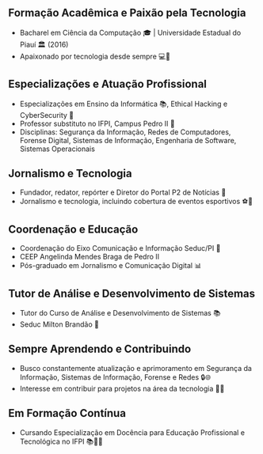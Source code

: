 ## Formação Acadêmica e Paixão pela Tecnologia

- Bacharel em Ciência da Computação 🎓 | Universidade Estadual do Piauí 🏛️ (2016)
- Apaixonado por tecnologia desde sempre 💻🚀

## Especializações e Atuação Profissional

- Especializações em Ensino da Informática 📚, Ethical Hacking e CyberSecurity 🔐
- Professor substituto no IFPI, Campus Pedro II 📝
- Disciplinas: Segurança da Informação, Redes de Computadores, Forense Digital, Sistemas de Informação, Engenharia de Software, Sistemas Operacionais

## Jornalismo e Tecnologia

- Fundador, redator, repórter e Diretor do Portal P2 de Notícias 📰
- Jornalismo e tecnologia, incluindo cobertura de eventos esportivos ⚽🎥

## Coordenação e Educação

- Coordenação do Eixo Comunicação e Informação Seduc/PI 📡
- CEEP Angelinda Mendes Braga de Pedro II
- Pós-graduado em Jornalismo e Comunicação Digital 📊

## Tutor de Análise e Desenvolvimento de Sistemas

- Tutor do Curso de Análise e Desenvolvimento de Sistemas 📚
- Seduc Milton Brandão 🏫

## Sempre Aprendendo e Contribuindo

- Busco constantemente atualização e aprimoramento em Segurança da Informação, Sistemas de Informação, Forense e Redes 🔒🌐
- Interesse em contribuir para projetos na área da tecnologia 🤝🌟

## Em Formação Contínua

- Cursando Especialização em Docência para Educação Profissional e Tecnológica no IFPI 📚👨‍🏫
